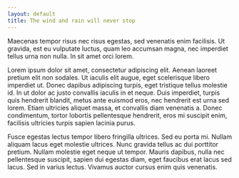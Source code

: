 ```yaml
---
layout: default
title: The wind and rain will never stop
---
```


Maecenas tempor risus nec risus egestas, sed venenatis enim facilisis. Ut gravida, est eu vulputate luctus, quam leo accumsan magna, nec imperdiet tellus urna non nulla. In sit amet orci lorem. 

Lorem ipsum dolor sit amet, consectetur adipiscing elit. Aenean laoreet pretium elit non sodales. Ut iaculis elit augue, eget scelerisque libero imperdiet ut. Donec dapibus adipiscing turpis, eget tristique tellus molestie id. In ut dolor ac justo convallis iaculis in et neque. Duis imperdiet, turpis quis hendrerit blandit, metus ante euismod eros, nec hendrerit est urna sed lorem. Etiam ultricies aliquet massa, et convallis diam venenatis a. Donec condimentum, tortor lobortis pellentesque hendrerit, eros mi suscipit enim, facilisis ultricies turpis sapien lacinia purus. 

Fusce egestas lectus tempor libero fringilla ultrices. Sed eu porta mi. Nullam aliquam lacus eget molestie ultrices. Nunc gravida tellus ac dui porttitor pretium. Nullam molestie eget neque ut tempor. Mauris dapibus, nulla nec pellentesque suscipit, sapien dui egestas diam, eget faucibus erat lacus sed lacus. Sed in varius lectus. Vivamus auctor cursus enim quis venenatis.


